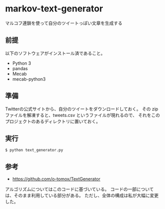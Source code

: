 # markov-text-generator
マルコフ連鎖を使って自分のツイートっぽい文章を生成する

## 前提

以下のソフトウェアがインストール済であること。

- Python 3
- pandas
- Mecab
- mecab-python3

## 準備

Twitterの公式サイトから、自分のツイートをダウンロードしておく。
その zip ファイルを解凍すると、tweets.csv というファイルが現れるので、
それをこのプロジェクトのあるディレクトリに置いておく。

## 実行

```
$ python text_generator.py
```

## 参考

- https://github.com/o-tomox/TextGenerator

アルゴリズムについてはこのコードに基づいている。
コードの一部については、そのまま利用している部分がある。
ただし、全体の構成は私が大幅に変更した。
